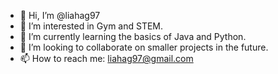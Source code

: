 - 👋 Hi, I’m @liahag97
- 👀 I’m interested in Gym and STEM.
- 🌱 I’m currently learning the basics of Java and Python.
- 💞️ I’m looking to collaborate on smaller projects in the future.
- 📫 How to reach me: liahag97@gmail.com

<!---
liahag97/liahag97 is a ✨ special ✨ repository because its `README.md` (this file) appears on your GitHub profile.
You can click the Preview link to take a look at your changes.
--->
